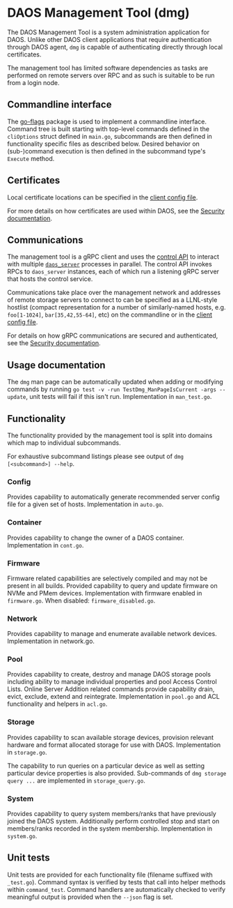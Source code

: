 # DAOS Management Tool (dmg)

The DAOS Management Tool is a system administration application for DAOS.
Unlike other DAOS client applications that require authentication through
DAOS agent, `dmg` is capable of authenticating directly through local
certificates.

The management tool has limited software dependencies as tasks are
performed on remote servers over RPC and as such is suitable to be run
from a login node.

## Commandline interface

The [go-flags](github.com/jessevdk/go-flags) package is used
to implement a commandline interface. Command tree is built starting
with top-level commands defined in the `cliOptions` struct defined in
`main.go`, subcommands are then defined in functionality specific
files as described below. Desired behavior on (sub-)command execution
is then defined in the subcommand type's `Execute` method.

## Certificates

Local certificate locations can be specified in the
[client config file](/utils/config/daos_control.yml).

For more details on how certificates are used within DAOS, see the
[Security documentation](/src/control/security/README.md#certificate-usage-in-daos).

## Communications

The management tool is a gRPC client and uses the
[control API](/src/control/lib/control) to interact with multiple
[`daos_server`](/src/control/cmd/daos_server/README.md) processes
in parallel. The control API invokes RPCs to `daos_server` instances,
each of which run a listening gRPC server that hosts the control
service.

Communications take place over the management network and addresses
of remote storage servers to connect to can be specified as a
LLNL-style hostlist (compact representation for a number of
similarly-named hosts, e.g. `foo[1-1024]`, `bar[35,42,55-64]`, etc)
on the commandline or in the
[client config file](/utils/config/daos_control.yml).

For details on how gRPC communications are secured and authenticated,
see the
[Security documentation](/src/control/security/README.md#host-authentication-with-certificates).

## Usage documentation

The `dmg` man page can be automatically updated when adding or
modifying commands by running
`go test -v -run TestDmg_ManPageIsCurrent -args --update`, unit
tests will fail if this isn't run.
Implementation in `man_test.go`.

## Functionality

The functionality provided by the management tool is split into
domains which map to individual subcommands.

For exhaustive subcommand listings please see output of
`dmg [<subcommand>] --help`.

### Config

Provides capability to automatically generate recommended server
config file for a given set of hosts.
Implementation in `auto.go`.

### Container

Provides capability to change the owner of a DAOS container.
Implementation in `cont.go`.

### Firmware

Firmware related capabilities are selectively compiled and may not
be present in all builds. Provided capability to query and update
firmware on NVMe and PMem devices.
Implementation with firmware enabled in `firmware.go`. When
disabled: `firmware_disabled.go`.

### Network

Provides capability to manage and enumerate available network
devices. Implementation in network.go.

### Pool

Provides capability to create, destroy and manage DAOS storage pools
including ability to manage individual properties and pool Access
Control Lists. Online Server Addition related commands provide
capability drain, evict, exclude, extend and reintegrate.
Implementation in `pool.go` and ACL functionality and helpers in
`acl.go`.

### Storage

Provides capability to scan available storage devices, provision
relevant hardware and format allocated storage for use with DAOS.
Implementation in `storage.go`.

The capability to run queries on a particular device as well as
setting particular device properties is also provided.
Sub-commands of `dmg storage query ...` are implemented in
`storage_query.go`.

### System

Provides capability to query system members/ranks that have
previously joined the DAOS system. Additionally perform controlled
stop and start on members/ranks recorded in the system membership.
Implementation in `system.go`.

## Unit tests

Unit tests are provided for each functionality file (filename
suffixed with `_test.go`). Command syntax is verified by tests
that call into helper methods within `command_test`. Command
handlers are automatically checked to verify meaningful output is
provided when the `--json` flag is set.

